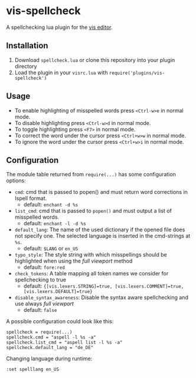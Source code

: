 # vis-spellcheck

A spellchecking lua plugin for the [vis editor](https://github.com/martanne/vis).

## Installation

1. Download `spellcheck.lua` or clone this repository into your plugin directory
2. Load the plugin in your `visrc.lua` with `require('plugins/vis-spellcheck')`

## Usage

+ To enable highlighting of misspelled words press `<Ctrl-w>e` in normal mode.
+ To disable highlighting press `<Ctrl-w>d` in normal mode.
+ To toggle highlighting press `<F7>` in normal mode.
+ To correct the word under the cursor press `<Ctrl+w>w` in normal mode.
+ To ignore the word under the cursor press `<Ctrl+w>i` in normal mode.

## Configuration

The module table returned from `require(...)` has some configuration options:

* `cmd`: cmd that is passed to popen() and must return word corrections in Ispell format.
	* default: `enchant -d %s` 
* `list_cmd`: cmd that is passed to `popen()` and must output a list of misspelled words.
	* default: `enchant -l -d %s` 
* `default_lang`: The name of the used dictionary if the opened file does not specify one. The selected language is inserted in the cmd-strings at `%s`.
	* default: `$LANG` or `en_US`
* `typo_style`: The style string with which misspellings should be highlighted when using the _full viewport_ method
	* default: `fore:red`
* `check_tokens`: A table mapping all token names we consider for spellchecking to true
	* default: `{[vis.lexers.STRING]=true, [vis.lexers.COMMENT]=true, [vis.lexers.DEFAULT]=true}`
* `disable_syntax_awareness`: Disable the syntax aware spellchecking and use always _full viewport_
	* default: `false`

A possible configuration could look like this:

	spellcheck = require(...)
	spellcheck.cmd = "aspell -l %s -a"
	spellcheck.list_cmd = "aspell list -l %s -a"
	spellcheck.default_lang = "de_DE"

Changing language during runtime:

	:set spelllang en_US

